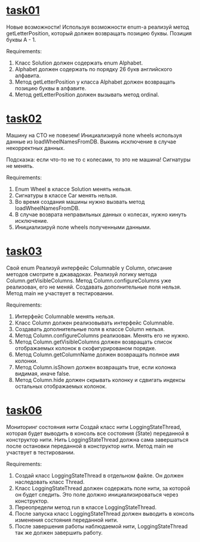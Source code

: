 # [task01](https://github.com/NikitaNasevich/javarush.ru/tree/main/level25/task01)

Новые возможности!
Используя возможности enum-а реализуй метод getLetterPosition, который должен возвращать позицию буквы.
Позиция буквы A - 1.


Requirements:
1. Класс Solution должен содержать enum Alphabet.
2. Alphabet должен содержать по порядку 26 букв английского алфавита.
3. Метод getLetterPosition у класса Alphabet должен возвращать позицию буквы в алфавите.
4. Метод getLetterPosition должен вызывать метод ordinal.

# [task02](https://github.com/NikitaNasevich/javarush.ru/tree/main/level25/task02)

Машину на СТО не повезем!
Инициализируй поле wheels используя данные из loadWheelNamesFromDB.
Выкинь исключение в случае некорректных данных.

Подсказка: если что-то не то с колесами, то это не машина!
Сигнатуры не менять.


Requirements:
1. Enum Wheel в классе Solution менять нельзя.
2. Сигнатуры в классе Car менять нельзя.
3. Во время создания машины нужно вызвать метод loadWheelNamesFromDB.
4. В случае возврата неправильных данных о колесах, нужно кинуть исключение.
5. Инициализируй поле wheels полученными данными.

# [task03](https://github.com/NikitaNasevich/javarush.ru/tree/main/level25/task03)

Свой enum
Реализуй интерфейс Columnable у Column, описание методов смотрите в джавадоках.
Реализуй логику метода Column.getVisibleColumns.
Метод Column.configureColumns уже реализован, его не меняй.
Создавать дополнительные поля нельзя.
Метод main не участвует в тестировании.


Requirements:
1. Интерфейс Columnable менять нельзя.
2. Класс Column должен реализовывать интерфейс Columnable.
3. Создавать дополнительные поля в классе Column нельзя.
4. Метод Column.configureColumns реализован. Менять его не нужно.
5. Метод Column.getVisibleColumns должен возвращать список отображаемых колонок в скофигурированом порядке.
6. Метод Column.getColumnName должен возвращать полное имя колонки.
7. Метод Column.isShown должен возвращать true, если колонка видимая, иначе false.
8. Метод Column.hide должен скрывать колонку и сдвигать индексы остальных отображаемых колонок.

# [task06](https://github.com/NikitaNasevich/javarush.ru/tree/main/level25/task06)

Мониторинг состояния нити
Cоздай класс нити LoggingStateThread, которая будет выводить в консоль все состояния (State) переданной в конструктор нити.
Нить LoggingStateThread должна сама завершаться после остановки переданной в конструктор нити.
Метод main не участвует в тестировании.


Requirements:
1. Создай класс LoggingStateThread в отдельном файле. Он должен наследовать класс Thread.
2. Класс LoggingStateThread должен содержать поле нити, за которой он будет следить. Это поле должно инициализироваться через конструктор.
3. Переопредели метод run в классе LoggingStateThread.
4. После запуска класс LoggingStateThread должен выводить в консоль изменения состояния переданной нити.
5. После завершения работы наблюдаемой нити, LoggingStateThread так же должен завершить работу.

